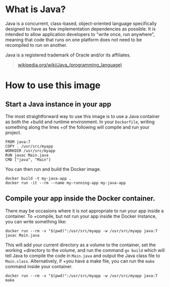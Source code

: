 # What is Java?

Java is a concurrent, class-based, object-oriented language specifically designed to have
as few implementation dependencies as possible. It is intended to allow application
developers to "write once, run anywhere", meaning that code that runs on one platform
does not need to be recompiled to run on another.

Java is a registered trademark of Oracle and/or its affiliates.

> [wikipedia.org/wiki/Java_(programming_language)](http://en.wikipedia.org/wiki/Java_(programming_language))

# How to use this image

## Start a Java instance in your app

The most straightforward way to use this image is to use a Java container as both the
+build and runtime environment. In your `Dockerfile`, writing something along the lines
+of the following will compile and run your project.


    FROM java:7
    COPY . /usr/src/myapp
    WORKDIR /usr/src/myapp
    RUN javac Main.java
    CMD ["java", "Main"]

You can then run and build the Docker image.

    docker build -t my-java-app .
    docker run -it --rm --name my-running-app my-java-app

## Compile your app inside the Docker container.

There may be occasions where it is not appropriate to run your app inside a container. To
+compile, but not run your app inside the Docker instance, you can write something like:

    docker run --rm -v "$(pwd)":/usr/src/myapp -w /usr/src/myapp java:7 javac Main.java

This will add your current directory as a volume to the container, set the working
+directory to the volume, and run the command `go build` which will tell Java to compile the code in `Main.java` and output the Java class file to `Main.class`. Alternatively, if
+you have a make file, you can run the `make` command inside your container.

    docker run --rm -v "$(pwd)":/usr/src/myapp -w /usr/src/myapp java:7 make
